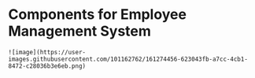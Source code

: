 
# Components for Employee Management System


    ![image](https://user-images.githubusercontent.com/101162762/161274456-623043fb-a7cc-4cb1-8472-c28036b3e6eb.png)

